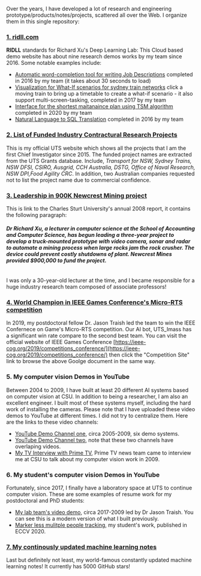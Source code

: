 Over the years, I have developed a lot of research and engineering prototype/products/notes/projects, scattered all over the Web. I organize them in this single repository:

### [1. ridll.com](http://ridll.com) ###
**RIDLL** standards for Richard Xu's Deep Learning Lab: This Cloud based demo website has about nine research demos works by my team since 2016. Some notable examples include:  
* [Automatic word-completion tool for writing Job Descriptions](http://ridll.com/jobgenerator/) completed in 2016 by my team (it takes about 30 seconds to load)
* [Visualization for What-If scenarios for sydney train networks](http://ridll.com/foresight/) click a moving train to bring up a timetable to create a what-if scenario - it also support multi-screen-tasking, completed in 2017 by my team
* [Interface for the shortest maitanaince plan using TSM algorithm](http://ridll.com/activequery/) completed in 2020 by my team
* [Natural Language to SQL Translation](http://ridll.com/nlp2sql/) completed in 2016 by my team

### [2. List of Funded Industry Contractural Research Projects](https://profiles.uts.edu.au/YiDa.Xu/grants) ###
This is my official UTS website which shows all the projects that I am the first Chief Investigator since 2015. The funded project names are extracted from the UTS Grants database. Include, *Transport for NSW, Sydney Trains, NSW DFSI, CSIRO, Ausgrid, CCH Australia, DSTG, Office of Naval Research, NSW DPI,Food Agility CRC*. In addition, two Australian companies requested not to list the project name due to commercial confidence.

### [3. Leadership in 900K Newcrest Mining project](https://cdn.csu.edu.au/__data/assets/pdf_file/0005/2930594/AR08.pdf) ###
This is link to the Charles Sturt University's annual 2008 report, it contains the following paragraph:  
#### *Dr Richard Xu, a lecturer in computer science at the School of Accounting and Computer Science, has begun leading a three-year project to develop a truck-mounted prototype with video camera, sonar and radar to automate a mining process when large rocks jam the rock crusher. The device could prevent costly shutdowns of plant. Newcrest Mines provided $900,000 to fund the project.* ####
<br>
I was only a 30-year-old lecturer at the time, and I became responsible for a huge industry research team composed of associate professors!

### [4. World Champion in IEEE Games Conference's Micro-RTS competition](https://sites.google.com/site/micrortsaicompetition/competition-results/2019-cog-results) ###
In 2019, my postdoctoral fellow Dr. Jason Traish led the team to win the IEEE Confernece on Game's Micro-RTS competition. Our AI bot, UTS_Imass has a significant win rate compare to the second best team. 
You can visit the official website of IEEE Games Conference [https://ieee-cog.org/2019/competitions_conference/](https://ieee-cog.org/2019/competitions_conference/) then click the "Competition Site" link to browse the above Goolge document in the same way.

### 5. My computer vision Demos in YouTube ###
Between 2004 to 2009, I have built at least 20 different AI systems based on computer vision at CSU. In addition to being a researcher, I am also an excellent engineer. I built most of these systems myself, including the hard work of installing the cameras. Please note that I have uploaded these video demos to YouTube at different times. I did not try to centralize them. Here are the links to these video channels:

* [YouTube Demo Channel one](https://www.youtube.com/channel/UC-k-IImevvnN1J6fYhJMA4Q), circa 2005-2009, six demo systems. 
* [YouTube Demo Channel two](https://www.youtube.com/channel/UC6U2WWd9xHebIpwCkGDZLkg), note that these two channels have overlaping videos.
* [My TV Interview with Prime TV](https://www.youtube.com/watch?v=49pYnRuWAaw), Prime TV news team came to interview me at CSU to talk about my computer vision work in 2009.

### 6. My student's computer vision Demos in YouTube ###
Fortunately, since 2017, I finally have a laboratory space at UTS to continue computer vision. These are some examples of resume work for my postdoctoral and PhD students:

* [My lab team's video demo](https://www.youtube.com/channel/UChLPFBeNlA0arPTrCor3tTg), circa 2017-2009 led by Dr Jason Traish. You can see this is a modern version of what I built previously.
* [Marker less mulitple people tracking](https://www.youtube.com/watch?v=K-ivo10gvUo), my student's work, published in ECCV 2020.

### [7. My continously updated machine learning notes](https://github.com/roboticcam/machine-learning-notes) ###
Last but definitely not least, my world-famous constantly updated machine learning notes! It currently has 5000 GitHub stars!

